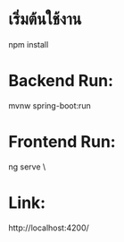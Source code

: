 # เริ่มต้นใช้งาน
npm install

# Backend Run:
mvnw spring-boot:run

# Frontend Run:
ng serve
\
# Link:
http://localhost:4200/

